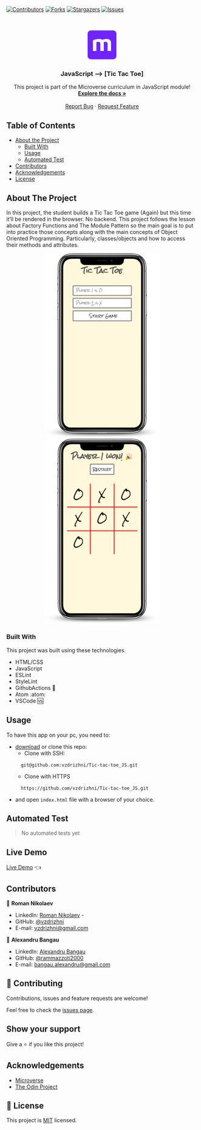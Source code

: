 <!--
*** Thanks for checking out this README Template. If you have a suggestion that would
*** make this better, please fork the repo and create a pull request or simply open
*** an issue with the tag "enhancement".
*** Thanks again! Now go create something AMAZING! :D
-->

<!-- PROJECT SHIELDS -->
<!--
*** I'm using markdown "reference style" links for readability.
*** Reference links are enclosed in brackets [ ] instead of parentheses ( ).
*** See the bottom of this document for the declaration of the reference variables
*** for contributors-url, forks-url, etc. This is an optional, concise syntax you may use.
*** https://www.markdownguide.org/basic-syntax/#reference-style-links
-->
[![Contributors][contributors-shield]][contributors-url]
[![Forks][forks-shield]][forks-url]
[![Stargazers][stars-shield]][stars-url]
[![Issues][issues-shield]][issues-url]


<!-- PROJECT LOGO -->
<br />
<p align="center">
  <a href="https://github.com/vzdrizhni/Tic-tac-toe_JS">
    <img src="assets/microverse.png" alt="Logo" width="80" height="80">
  </a>

  <h3 align="center">JavaScript --> [Tic Tac Toe]</h3>

  <p align="center">
    This project is part of the Microverse curriculum in JavaScript module!
    <br />
    <a href="https://github.com/vzdrizhni/Tic-tac-toe_JS"><strong>Explore the docs »</strong></a>
    <br />
    <br />
    <a href="https://github.com/vzdrizhni/Tic-tac-toe_JS/issues">Report Bug</a>
    ·
    <a href="https://github.com/vzdrizhni/Tic-tac-toe_JS/issues">Request Feature</a>

  </p>
</p>

<!-- TABLE OF CONTENTS -->
## Table of Contents

* [About the Project](#about-the-project)
  * [Built With](#built-with)
  * [Usage](#usage)
  * [Automated Test](#automated-test)
* [Contributors](#contributors)
* [Acknowledgements](#acknowledgements)
* [License](#license)

<!-- ABOUT THE PROJECT -->
## About The Project

In this project, the student builds a Tic Tac Toe game (Again) but this time it’ll be rendered in the browser. No backend. This project follows the lesson about Factory Functions and The Module Pattern so the main goal is to put into practice those concepts along with the main concepts of Object Oriented Programming. Particularly, classes/objects and how to access their methods and attributes.

<p float="left" align="center">
  <img src="assets/smartmockups_kbonzmh4.png" width="300" />
  <img src="assets/smartmockups_kbonxojq.png" width="300" /> 
</p>

### Built With
This project was built using these technologies.
* HTML/CSS
* JavaScript
* ESLint
* StyleLint
* GithubActions :muscle:
* Atom :atom:
* VSCode :vs:

<!-- INSTALLATION -->
## Usage

To have this app on your pc, you need to:
* [download](https://github.com/vzdrizhni/Tic-tac-toe_JS/archive/develop.zip) or clone this repo:
  - Clone with SSH:
  ```
    git@github.com:vzdrizhni/Tic-tac-toe_JS.git
  ```
  - Clone with HTTPS
  ```
    https://github.com/vzdrizhni/Tic-tac-toe_JS.git
  ```
- and open ```index.html``` file with a browser of your choice.

## Automated Test
 > No automated tests yet

## Live Demo

[Live Demo](https://rammazzoti2000.github.io/Tic-tac-toe_JS/) :point_left:

<!-- CONTACT -->
## Contributors

👤 **Roman Nikolaev**

- LinkedIn: [Roman Nikolaev](https://www.linkedin.com/in/roman-nikolaev-65b639197/) -
- GitHub: [@vzdrizhni](https://github.com/vzdrizhni)
- E-mail: vzdrizhni@gmail.com

👤 **Alexandru Bangau**

- LinkedIn: [Alexandru Bangau](https://www.linkedin.com/in/alexandru-bangau/)
- GitHub: [@rammazzoti2000](https://github.com/rammazzoti2000)
- E-mail: bangau.alexandru@gmail.com

## :handshake: Contributing

Contributions, issues and feature requests are welcome!

Feel free to check the [issues page](https://github.com/vzdrizhni/Tic-tac-toe_JS/issues).

## Show your support

Give a :star: if you like this project!


<!-- ACKNOWLEDGEMENTS -->
## Acknowledgements
* [Microverse](https://www.microverse.org/)
* [The Odin Project](https://www.theodinproject.com/)

<!-- MARKDOWN LINKS & IMAGES -->
<!-- https://www.markdownguide.org/basic-syntax/#reference-style-links -->
[contributors-shield]: https://img.shields.io/github/contributors/vzdrizhni/Tic-tac-toe_JS.svg?style=flat-square
[contributors-url]: https://github.com/vzdrizhni/Tic-tac-toe_JS/graphs/contributors
[forks-shield]: https://img.shields.io/github/forks/vzdrizhni/Tic-tac-toe_JS.svg?style=flat-square
[forks-url]: https://github.com/vzdrizhni/Tic-tac-toe_JS/network/members
[stars-shield]: https://img.shields.io/github/stars/vzdrizhni/Tic-tac-toe_JS.svg?style=flat-square
[stars-url]: https://github.com/vzdrizhni/Tic-tac-toe_JS/stargazers
[issues-shield]: https://img.shields.io/github/issues/vzdrizhni/Tic-tac-toe_JS.svg?style=flat-square
[issues-url]: https://github.com/vzdrizhni/Tic-tac-toe_JS/issues

## 📝 License

This project is [MIT](https://opensource.org/licenses/MIT) licensed.
